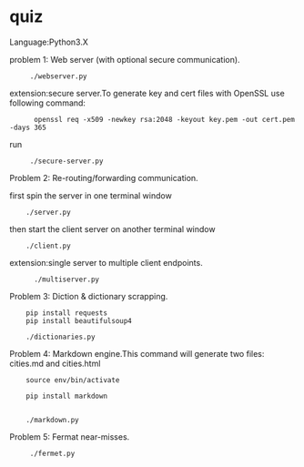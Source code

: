 # quiz

Language:Python3.X

problem 1: Web server (with optional secure communication).

         
         ./webserver.py
         
  extension:secure server.To generate key and cert files with OpenSSL use following command:
          
          openssl req -x509 -newkey rsa:2048 -keyout key.pem -out cert.pem -days 365
   run
      
         ./secure-server.py


Problem 2: Re-routing/forwarding communication.

  first spin the server in one terminal window
  
        ./server.py

  then start the client server on another terminal window
        
        ./client.py
     
  extension:single server to multiple client endpoints.
   
          ./multiserver.py


Problem 3: Diction & dictionary scrapping.

        pip install requests
        pip install beautifulsoup4

        ./dictionaries.py



Problem 4: Markdown engine.This command will generate two files: cities.md and cities.html
 
        

        source env/bin/activate
        
        pip install markdown


        ./markdown.py




Problem 5: Fermat near-misses.

         ./fermet.py
